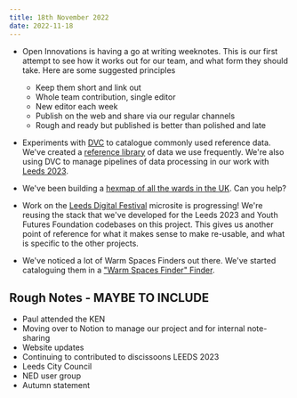 ```yaml
---
title: 18th November 2022
date: 2022-11-18
---
```


* Open Innovations is having a go at writing weeknotes. This is our first attempt to see how it works out for our team, and what form they should take. Here are some suggested principles

  * Keep them short and link out
  * Whole team contribution, single editor
  * New editor each week
  * Publish on the web and share via our regular channels
  * Rough and ready but published is better than polished and late
* Experiments with [DVC](https://dvc.org) to catalogue commonly used reference data. We've created a [reference library](https://github.com/open-innovations/reference-data) of data we use frequently. We're also using DVC to manage pipelines of data processing in our work with [Leeds 2023](https://data.leeds2023.co.uk).
* We've been building a [hexmap of all the wards in the UK](https://open-innovations.org/projects/hexmaps/builder.html?maps/uk-wards-2022.hexjson&colourscale=Viridis8&borders=false&attribute=Attributes&labels=false). Can you help?
* Work on the [Leeds Digital Festival](https://open-innovations.github.io/leeds-digital-festival-data/) microsite is progressing! We're reusing the stack that we've developed for the Leeds 2023 and Youth Futures Foundation codebases on this project. This gives us another point of reference for what it makes sense to make re-usable, and what is specific to the other projects.
* We've noticed a lot of Warm Spaces Finders out there. We've started cataloguing them in a ["Warm Spaces Finder" Finder](https://github.com/open-innovations/warm-spaces).

## Rough Notes - MAYBE TO INCLUDE

* Paul attended the KEN
* Moving over to Notion to manage our project and for internal note-sharing
* Website updates
* Continuing to contributed to discissoons LEEDS 2023 
* Leeds City Council 
* NED user group
* Autumn statement